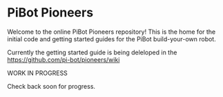 # PiBot Pioneers
Welcome to the online PiBot Pioneers repository! This is the home for the initial code and getting started guides for the PiBot build-your-own robot.  

Currently the getting started guide is being deleloped in the https://github.com/pi-bot/pioneers/wiki

WORK IN PROGRESS 

Check back soon for progress.
